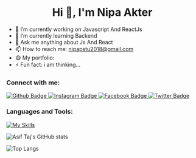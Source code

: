  <h1 align="center">Hi 👋, I'm Nipa Akter</h1>

- 🔭 I’m currently working on Javascript And ReactJs
- 🌱 I’m currently learning Backend
- 💬 Ask me anything about Js And React
- 📫 How to reach me: nipapstu2018@gmail.com
- 😄 My portfolio: 
- ⚡ Fun fact: i am thinking...  
### Connect with me:
<div id="badges">
  <a href="https://github.com/Nipa-farzana">
    <img src="https://img.shields.io/badge/Github-yellow?style=for-the-badge&logo=Github&logoColor=black" alt="Github Badge"/>
  </a>
   <a href="https://www.instagram.com/">
    <img src="https://img.shields.io/badge/Instagram-purple?style=for-the-badge&logo=instagram&logoColor=white" alt="Instagram Badge"/>
  </a>
   <a href="https://www.facebook.com/">
    <img src="https://img.shields.io/badge/Facebook-blue?style=for-the-badge&logo=facebook&logoColor=white" alt="Facebook Badge"/>
  </a>
   <a href="https://twitter.com/">
    <img src="https://img.shields.io/badge/Twitter-blue?style=for-the-badge&logo=twitter&logoColor=white" alt="Twitter Badge"/>
  </a>
</div>

### Languages and Tools:
[![My Skills](https://skillicons.dev/icons?i=html,css,javascript,react,tailwind,php,python,github,git,mysql,mongodb,wordpress,figma,ml,&perline=5)](https://skillicons.dev)

![Asif Taj's GitHub stats](https://github-readme-stats.vercel.app/api?username=Nipa-farzana&show_icons=true&theme=dark)

![Top Langs](https://github-readme-stats.vercel.app/api/top-langs/?username=Nipa-farzana&theme=dark)


<br>


